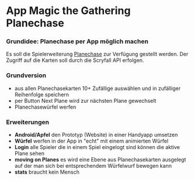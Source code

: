 # App Magic the Gathering Planechase

### Grundidee: Planechase per App möglich machen

Es soll  die Spielerweiterung [Planechase](https://mtg.fandom.com/wiki/Planechase_(format)) zur Verfügung gestellt werden. 
Der Zugriff auf die Karten soll durch die Scryfall API erfolgen. 

### Grundversion 
- aus allen Planechasekarten 10+  Zufällige auswählen und in zufälliger Reihenfolge speichern
- per Button Next Plane wird zur nächsten Plane gewechselt 
- Planechasewürfel werfen


### Erweiterungen
- **Android/Apfel** den Prototyp (Website) in einer Handyapp umsetzen
- **Würfel** werfen in der App in "echt" mit einem animierten Würfel 
- **Login** alle Spieler die in einem Spiel eingelogt sind können die aktive Plane sehen
- **moving on Planes** es wird eine Ebene aus Planechasekarten ausgelegt auf der man sich bei entsprechendem Würfelwurf bewegen kann 
- **stats** braucht kein Mensch

